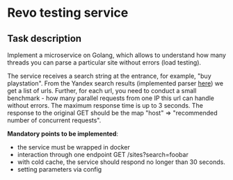 # Revo testing service

## Task description

Implement a microservice on Golang, which allows to understand how many threads you can parse a particular site without errors (load testing).

The service receives a search string at the entrance, for example, "buy playstation". From the Yandex search results (implemented parser [here](https://github.com/kkhrychikov/revo-testing/blob/main/serp.go)) we get a list of urls. Further, for each url, you need to conduct a small benchmark - how many parallel requests from one IP this url can handle without errors. The maximum response time is up to 3 seconds. The response to the original GET should be the map "host" => "recommended number of concurrent requests".

**Mandatory points to be implemented**:

- the service must be wrapped in docker
- interaction through one endpoint GET /sites?search=foobar
- with cold cache, the service should respond no longer than 30 seconds.
- setting parameters via config
